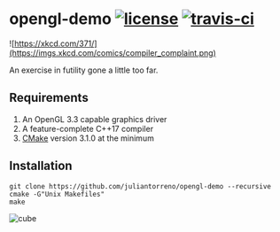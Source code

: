 # opengl-demo [![license](https://img.shields.io/badge/license-MIT-blue.svg)](LICENSE) [![travis-ci](https://travis-ci.org/juliantorreno/opengl-demo.svg?branch=master)](https://travis-ci.org/juliantorreno/opengl-demo)

![https://xkcd.com/371/](https://imgs.xkcd.com/comics/compiler_complaint.png)

An exercise in futility gone a little too far.

## Requirements

1) An OpenGL 3.3 capable graphics driver
2) A feature-complete C++17 compiler
3) [CMake](https://cmake.org/download/) version 3.1.0 at the minimum

## Installation

```
git clone https://github.com/juliantorreno/opengl-demo --recursive
cmake -G"Unix Makefiles"
make
```

![cube](https://gist.githubusercontent.com/juliantorreno/853909109c0717a0245b8868d6d8efc1/raw/0c2dcb047b2919b7c39498d37cd1c0884e9408ac/demo.png)
